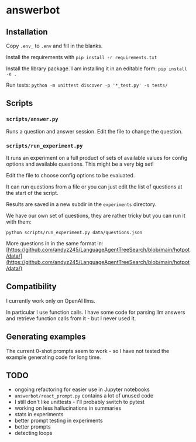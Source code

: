 # answerbot

## Installation

Copy `.env_` to `.env` and fill in the blanks.

Install the requirements with `pip install -r requirements.txt`

Install the library package. I am installing it in an editable form: `pip install -e .`

Run tests:
`python -m unittest discover -p '*_test.py' -s tests/`


## Scripts

### `scripts/answer.py`
Runs a question and answer session.
Edit the file to change the question.

### `scripts/run_experiment.py`
It runs an experiment on a full product of sets of available values for config options and available questions.
This might be a very big set!

Edit the file to choose config options to be evaluated.

It can run questions from a file or you can just edit the list of questions at the start of the script.

Results are saved in a new subdir in the `experiments` directory.

We have our own set of questions, they are rather tricky but you can run it with them:

`python scripts/run_experiment.py data/questions.json`

More questions in in the same format in:
[https://github.com/andyz245/LanguageAgentTreeSearch/blob/main/hotpot/data/](https://github.com/andyz245/LanguageAgentTreeSearch/blob/main/hotpot/data/)

## Compatibility
I currently work only on OpenAI llms.

In particular I use function calls. I have some code for parsing llm answers and retrieve function calls from it - but I never used it.

## Generating examples
The current 0-shot prompts seem to work - so I have not tested the example generating code for long time.

## TODO
* ongoing refactoring for easier use in Jupyter notebooks
* `answerbot/react_prompt.py` contains a lot of unused code
* I still don't like unittests - I'll probably switch to pytest
* working on less hallucinations in summaries
* stats in experiments
* better prompt testing in experiments
* better prompts
* detecting loops
